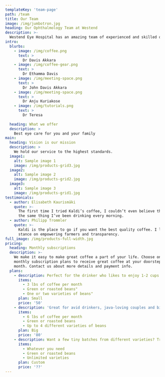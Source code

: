 ```yaml
---
templateKey: 'team-page'
path: /team
title: Our Team
image: /img/jumbotron.jpg
heading: Our Ophthalmology Team at Westend
description: >-
  Westend Eye Hospital has an amazing team of experienced and skilled ophthalmologists.
intro:
  blurbs:
    - image: /img/coffee.png
      text: >
        Dr Davis Akkara
    - image: /img/coffee-gear.png
      text: >
        Dr Ethamma Davis
    - image: /img/meeting-space.png
      text: >
        Dr John Davis Akkara
    - image: /img/meeting-space.png
      text: >
        Dr Anju Kuriakose
    - image: /img/tutorials.png
      text: >
        Dr Teresa
    
  heading: What we offer
  description: >
    Best eye care for you and your family 
main:
  heading: Vision is our mission
  description: >
    We hold our service to the highest standards.
  image1:
    alt: Sample image 1
    image: /img/products-grid3.jpg
  image2:
    alt: Sample image 2
    image: /img/products-grid2.jpg
  image3:
    alt: Sample image 3
    image: /img/products-grid1.jpg
testimonials:
  - author: Elisabeth Kaurismäki
    quote: >-
      The first time I tried Kaldi’s coffee, I couldn’t even believe that was
      the same thing I’ve been drinking every morning.
  - author: Philipp Trommler
    quote: >-
      Kaldi is the place to go if you want the best quality coffee. I love their
      stance on empowering farmers and transparency.
full_image: /img/products-full-width.jpg
pricing:
  heading: Monthly subscriptions
  description: >-
    We make it easy to make great coffee a part of your life. Choose one of our
    monthly subscription plans to receive great coffee at your doorstep each
    month. Contact us about more details and payment info.
  plans:
    - description: Perfect for the drinker who likes to enjoy 1-2 cups per day.
      items:
        - 3 lbs of coffee per month
        - Green or roasted beans"
        - One or two varieties of beans"
      plan: Small
      price: '50'
    - description: 'Great for avid drinkers, java-loving couples and bigger crowds'
      items:
        - 6 lbs of coffee per month
        - Green or roasted beans
        - Up to 4 different varieties of beans
      plan: Big
      price: '80'
    - description: Want a few tiny batches from different varieties? Try our custom plan
      items:
        - Whatever you need
        - Green or roasted beans
        - Unlimited varieties
      plan: Custom
      price: '??'
---
```

